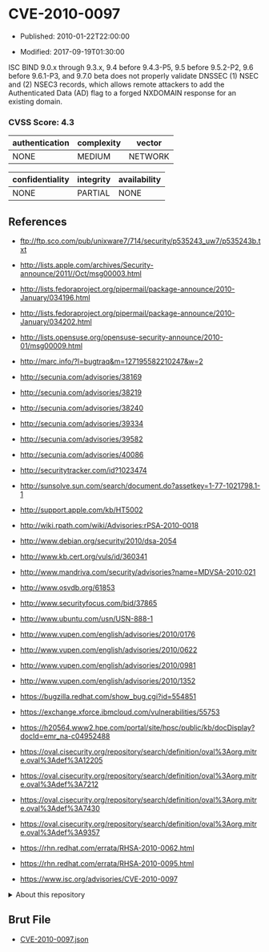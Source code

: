 # CVE-2010-0097

- Published: 2010-01-22T22:00:00

- Modified: 2017-09-19T01:30:00

ISC BIND 9.0.x through 9.3.x, 9.4 before 9.4.3-P5, 9.5 before 9.5.2-P2, 9.6 before 9.6.1-P3, and 9.7.0 beta does not properly validate DNSSEC (1) NSEC and (2) NSEC3 records, which allows remote attackers to add the Authenticated Data (AD) flag to a forged NXDOMAIN response for an existing domain.

### CVSS Score: **4.3**

| authentication | complexity | vector |
| --- | --- | --- |
| NONE | MEDIUM | NETWORK |

| confidentiality | integrity | availability |
| --- | --- | --- |
| NONE | PARTIAL | NONE |

## References

* ftp://ftp.sco.com/pub/unixware7/714/security/p535243_uw7/p535243b.txt

* http://lists.apple.com/archives/Security-announce/2011//Oct/msg00003.html

* http://lists.fedoraproject.org/pipermail/package-announce/2010-January/034196.html

* http://lists.fedoraproject.org/pipermail/package-announce/2010-January/034202.html

* http://lists.opensuse.org/opensuse-security-announce/2010-01/msg00009.html

* http://marc.info/?l=bugtraq&m=127195582210247&w=2

* http://secunia.com/advisories/38169

* http://secunia.com/advisories/38219

* http://secunia.com/advisories/38240

* http://secunia.com/advisories/39334

* http://secunia.com/advisories/39582

* http://secunia.com/advisories/40086

* http://securitytracker.com/id?1023474

* http://sunsolve.sun.com/search/document.do?assetkey=1-77-1021798.1-1

* http://support.apple.com/kb/HT5002

* http://wiki.rpath.com/wiki/Advisories:rPSA-2010-0018

* http://www.debian.org/security/2010/dsa-2054

* http://www.kb.cert.org/vuls/id/360341

* http://www.mandriva.com/security/advisories?name=MDVSA-2010:021

* http://www.osvdb.org/61853

* http://www.securityfocus.com/bid/37865

* http://www.ubuntu.com/usn/USN-888-1

* http://www.vupen.com/english/advisories/2010/0176

* http://www.vupen.com/english/advisories/2010/0622

* http://www.vupen.com/english/advisories/2010/0981

* http://www.vupen.com/english/advisories/2010/1352

* https://bugzilla.redhat.com/show_bug.cgi?id=554851

* https://exchange.xforce.ibmcloud.com/vulnerabilities/55753

* https://h20564.www2.hpe.com/portal/site/hpsc/public/kb/docDisplay?docId=emr_na-c04952488

* https://oval.cisecurity.org/repository/search/definition/oval%3Aorg.mitre.oval%3Adef%3A12205

* https://oval.cisecurity.org/repository/search/definition/oval%3Aorg.mitre.oval%3Adef%3A7212

* https://oval.cisecurity.org/repository/search/definition/oval%3Aorg.mitre.oval%3Adef%3A7430

* https://oval.cisecurity.org/repository/search/definition/oval%3Aorg.mitre.oval%3Adef%3A9357

* https://rhn.redhat.com/errata/RHSA-2010-0062.html

* https://rhn.redhat.com/errata/RHSA-2010-0095.html

* https://www.isc.org/advisories/CVE-2010-0097

<details>
<summary>About this repository</summary> 

  This repository is part of the project [Live Hack CVE](https://github.com/Live-Hack-CVE). Main website can be found [www.live-hack.org](https://www.live-hack.org) 
  
  Made by [Sn0wAlice](https://github.com/Sn0wAlice) for the people that care about security and need to have a feed of the latest CVEs. Hope you enjoy it, don't forget to star the repo and follow me on [Twitter](https://twitter.com/Sn0wAlice) and [Github](https://github.com/Sn0wAlice). And that is my [personnal website](https://www.alice-snow.me/)

  - [Home Page](https://github.com/Live-Hack-CVE)
  - [Framework](https://github.com/Live-Hack-CVE/cve-framework)
  - [CVE database](https://github.com/Live-Hack-CVE/full_database)
  - [Changelog](https://github.com/Live-Hack-CVE/Changelog)
</details>

## Brut File

* [CVE-2010-0097.json](https://raw.githubusercontent.com/Live-Hack-CVE/full_database/main/cves/2010/CVE-2010-0097.json)

